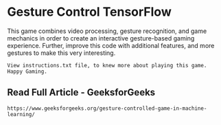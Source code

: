 # Gesture Control TensorFlow

This game combines video processing, gesture recognition, and game mechanics in order to create an interactive gesture-based gaming experience. 
Further, improve this code with additional features, and more gestures to make this very interesting.
```
View instructions.txt file, to knew more about playing this game. Happy Gaming. 
```
## Read Full Article - GeeksforGeeks
```
https://www.geeksforgeeks.org/gesture-controlled-game-in-machine-learning/
```
